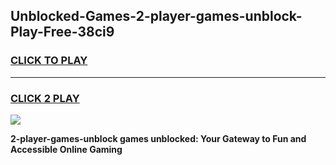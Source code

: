 
## Unblocked-Games-2-player-games-unblock-Play-Free-38ci9
<h3>
<a href="https://premium76.site?title=2-player-games-unblock&ref=20A">CLICK TO PLAY</a></h3>
<hr>

<h3>
<a href="https://premium76.site?title=2-player-games-unblock&ref=20A">CLICK 2 PLAY</a>
  
</h3>

<a href="https://premium76.site?title=2-player-games-unblock&ref=20A"><img src="https://clearcache.store/games.png"></a>


**2-player-games-unblock games unblocked: Your Gateway to Fun and Accessible Online Gaming**
